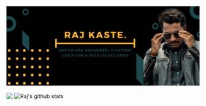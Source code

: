 <!--
**RK41099/RK41099** is a ✨ _special_ ✨ repository because its `README.md` (this file) appears on your GitHub profile.
<!--
Here are some ideas to get you started:
- 🔭 I’m currently working on ...
- 🌱 I’m currently learning ...
- 👯 I’m looking to collaborate on ...
- 🤔 I’m looking for help with ...
- 💬 Ask me about ...
- 📫 How to reach me: ...
- 😄 Pronouns: ...
- ⚡ Fun fact: ...
-->
<img src="https://raw.githubusercontent.com/RK41099/RK41099/master/gh-header-image-cropped.png" alt="banner">
<p>
<img align="center" src="https://github-readme-stats.vercel.app/api/top-langs/?username=RK41099&layout=compact&theme=radical" />
<img align="center" src="https://github-readme-stats.vercel.app/api?username=RK41099&show_icons=true&include_all_commits=true&theme=radical" alt="Raj's github stats" />
</p>


